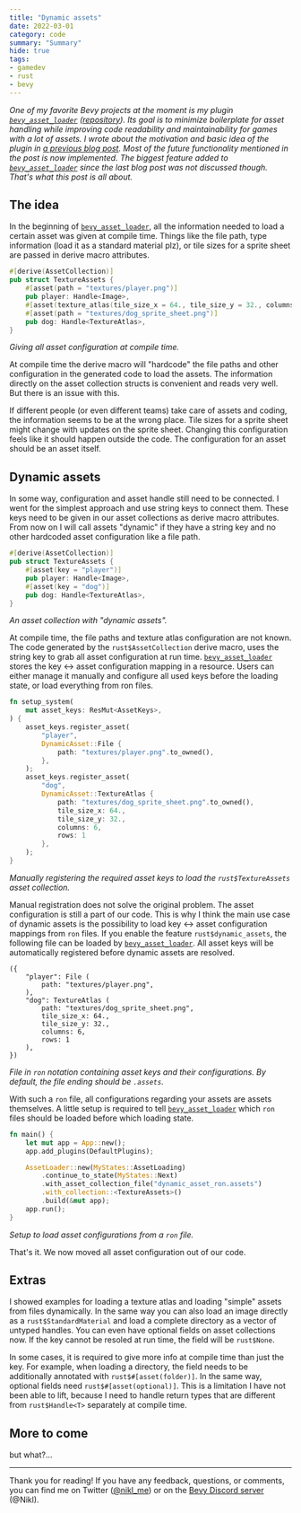 ```yaml
---
title: "Dynamic assets"
date: 2022-03-01
category: code
summary: "Summary"
hide: true
tags:
- gamedev
- rust
- bevy
---
```


*One of my favorite Bevy projects at the moment is my plugin [`bevy_asset_loader`][project] ([repository][repo]). Its goal is to minimize boilerplate for asset handling while improving code readability and maintainability for games with a lot of assets. I wrote about the motivation and basic idea of the plugin in [a previous blog post][asset_handling_post]. Most of the future functionality mentioned in the post is now implemented. The biggest feature added to [`bevy_asset_loader`][project] since the last blog post was not discussed though. That's what this post is all about.*

## The idea

In the beginning of [`bevy_asset_loader`][project], all the information needed to load a certain asset was given at compile time. Things like the file path, type information (load it as a standard material plz), or tile sizes for a sprite sheet are passed in derive macro attributes.

```rust
#[derive(AssetCollection)]
pub struct TextureAssets {
    #[asset(path = "textures/player.png")]
    pub player: Handle<Image>,
    #[asset(texture_atlas(tile_size_x = 64., tile_size_y = 32., columns = 6, rows = 1))]
    #[asset(path = "textures/dog_sprite_sheet.png")]
    pub dog: Handle<TextureAtlas>,
}
```
_Giving all asset configuration at compile time._

At compile time the derive macro will "hardcode" the file paths and other configuration in the generated code to load the assets. The information directly on the asset collection structs is convenient and reads very well. But there is an issue with this.

 If different people (or even different teams) take care of assets and coding, the information seems to be at the wrong place. Tile sizes for a sprite sheet might change with updates on the sprite sheet. Changing this configuration feels like it should happen outside the code. The configuration for an asset should be an asset itself.

## Dynamic assets

In some way, configuration and asset handle still need to be connected. I went for the simplest approach and use string keys to connect them. These keys need to be given in our asset collections as derive macro attributes. From now on I will call assets "dynamic" if they have a string key and no other hardcoded asset configuration like a file path.

```rust
#[derive(AssetCollection)]
pub struct TextureAssets {
    #[asset(key = "player")]
    pub player: Handle<Image>,
    #[asset(key = "dog")]
    pub dog: Handle<TextureAtlas>,
}
```
_An asset collection with "dynamic assets"._

At compile time, the file paths and texture atlas configuration are not known. The code generated by the `rust$AssetCollection` derive macro, uses the string key to grab all asset configuration at run time. [`bevy_asset_loader`][project] stores the key <-> asset configuration mapping in a resource. Users can either manage it manually and configure all used keys before the loading state, or load everything from ron files.

```rust
fn setup_system(
    mut asset_keys: ResMut<AssetKeys>,
) {
    asset_keys.register_asset(
        "player",
        DynamicAsset::File {
            path: "textures/player.png".to_owned(),
        },
    );
    asset_keys.register_asset(
        "dog",
        DynamicAsset::TextureAtlas {
            path: "textures/dog_sprite_sheet.png".to_owned(),
            tile_size_x: 64.,
            tile_size_y: 32.,
            columns: 6,
            rows: 1
        },
    );
}
```
_Manually registering the required asset keys to load the `rust$TextureAssets` asset collection._

Manual registration does not solve the original problem. The asset configuration is still a part of our code. This is why I think the main use case of dynamic assets is the possibility to load key <-> asset configuration mappings from `ron` files. If you enable the feature `rust$dynamic_assets`, the following file can be loaded by [`bevy_asset_loader`][project]. All asset keys will be automatically registered before dynamic assets are resolved.

```ron
({
    "player": File (
        path: "textures/player.png",
    ),
    "dog": TextureAtlas (
        path: "textures/dog_sprite_sheet.png",
        tile_size_x: 64.,
        tile_size_y: 32.,
        columns: 6,
        rows: 1
    ),
})
```
_File in `ron` notation containing asset keys and their configurations. By default, the file ending should be `.assets`._

With such a `ron` file, all configurations regarding your assets are assets themselves. A little setup is required to tell [`bevy_asset_loader`][project] which `ron` files should be loaded before which loading state.

```rust
fn main() {
    let mut app = App::new();
    app.add_plugins(DefaultPlugins);

    AssetLoader::new(MyStates::AssetLoading)
        .continue_to_state(MyStates::Next)
        .with_asset_collection_file("dynamic_asset_ron.assets")
        .with_collection::<TextureAssets>()
        .build(&mut app);
    app.run();
}
```
_Setup to load asset configurations from a `ron` file._

That's it. We now moved all asset configuration out of our code.

## Extras

I showed examples for loading a texture atlas and loading "simple" assets from files dynamically. In the same way you can also load an image directly as a `rust$StandardMaterial` and load a complete directory as a vector of untyped handles. You can even have optional fields on asset collections now. If the key cannot be resoled at run time, the field will be `rust$None`.

In some cases, it is required to give more info at compile time than just the key. For example, when loading a directory, the field needs to be additionally annotated with `rust$#[asset(folder)]`. In the same way, optional fields need `rust$#[asset(optional)]`. This is a limitation I have not been able to lift, because I need to handle return types that are different from `rust$Handle<T>` separately at compile time.

## More to come

but what?...

---

Thank you for reading! If you have any feedback, questions, or comments, you can find me on Twitter ([@nikl_me][twitter]) or on the [Bevy Discord server][bevy_discord] (@Nikl).

[repo]: https://github.com/NiklasEi/bevy_asset_loader
[project]: /projects/bevy_asset_loader/
[bevy]: https://bevyengine.org/
[twitter]: https://twitter.com/nikl_me
[bevy_discord]: https://discord.gg/bevy
[asset_handling_post]: /blog/2021/asset-handling-in-bevy-apps
